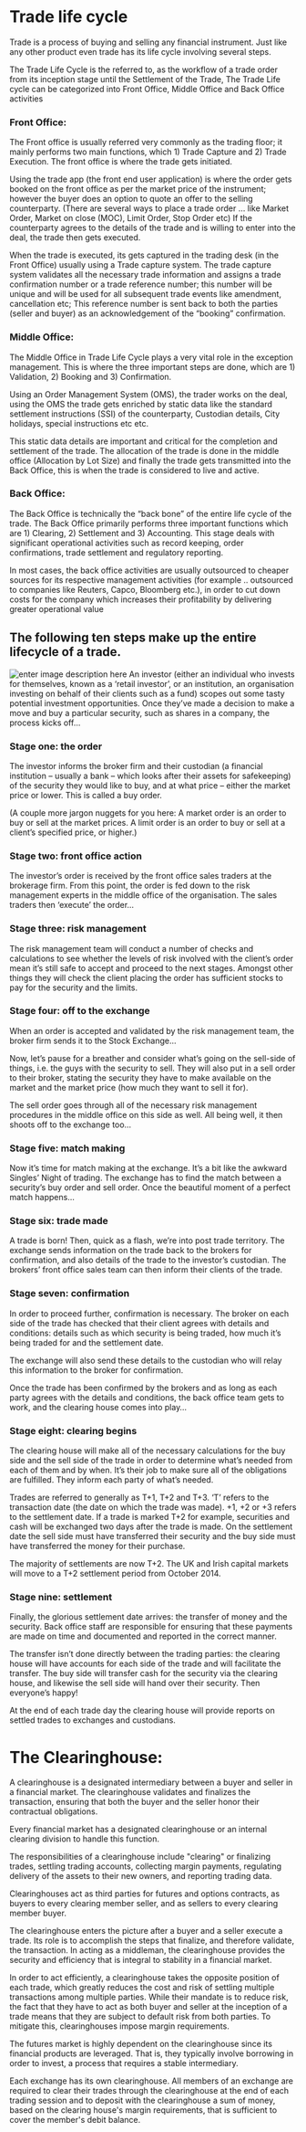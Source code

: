
# Trade life cycle

Trade is a process of buying and selling any financial instrument.
Just like any other product even trade has its life cycle involving several steps.

The Trade Life Cycle is the referred to, as the workflow of a trade order from its inception stage until the Settlement of the Trade, The Trade Life cycle can be categorized into Front Office, Middle Office and Back Office activities

### Front Office: 
The Front office is usually referred very commonly as the trading floor; it mainly performs two main functions, which 1) Trade Capture and 2) Trade Execution. The front office is where the trade gets initiated.

Using the trade app (the front end user application) is where the order gets booked on the front office as per the market price of the instrument; however the buyer does an option to quote an offer to the selling counterparty. (There are several ways to place a trade order … like Market Order, Market on close (MOC), Limit Order, Stop Order etc) If the counterparty agrees to the details of the trade and is willing to enter into the deal, the trade then gets executed.

When the trade is executed, its gets captured in the trading desk (in the Front Office) usually using a Trade capture system. The trade capture system validates all the necessary trade information and assigns a trade confirmation number or a trade reference number; this number will be unique and will be used for all subsequent trade events like amendment, cancellation etc; This reference number is sent back to both the parties (seller and buyer) as an acknowledgement of the “booking” confirmation.

### Middle Office:
The Middle Office in Trade Life Cycle plays a very vital role in the exception management. This is where the three important steps are done, which are 1) Validation, 2) Booking and 3) Confirmation.

Using an Order Management System (OMS), the trader works on the deal, using the OMS the trade gets enriched by static data like the standard settlement instructions (SSI) of the counterparty, Custodian details, City holidays, special instructions etc etc.

This static data details are important and critical for the completion and settlement of the trade. The allocation of the trade is done in the middle office (Allocation by Lot Size) and finally the trade gets transmitted into the Back Office, this is when the trade is considered to live and active.


### Back Office:
 The Back Office is technically the “back bone” of the entire life cycle of the trade. The Back Office primarily performs three important functions which are 1) Clearing, 2) Settlement and 3) Accounting. This stage deals with significant operational activities such as record keeping, order confirmations, trade settlement and regulatory reporting.

In most cases, the back office activities are usually outsourced to cheaper sources for its respective management activities (for example .. outsourced to companies like Reuters, Capco, Bloomberg etc.), in order to cut down costs for the company which increases their profitability by delivering greater operational value

## The following ten steps make up the entire lifecycle of a trade.
 
![enter image description here](https://www.ksvali.com/wp-content/uploads/2009/04/trade_processing_1.png)
An investor (either an individual who invests for themselves, known as a ‘retail investor’, or an institution, an organisation investing on behalf of their clients such as a fund) scopes out some tasty potential investment opportunities. Once they’ve made a decision to make a move and buy a particular security, such as shares in a company, the process kicks off…

### Stage one: the order

The investor informs the broker firm and their custodian (a financial institution – usually a bank – which looks after their assets for safekeeping) of the security they would like to buy, and at what price – either the market price or lower. This is called a buy order.

(A couple more jargon nuggets for you here: A market order is an order to buy or sell at the market prices. A limit order is an order to buy or sell at a client’s specified price, or higher.)

### Stage two: front office action

The investor’s order is received by the front office sales traders at the brokerage firm. From this point, the order is fed down to the risk management experts in the middle office of the organisation. The sales traders then ‘execute’ the order…

### Stage three: risk management

The risk management team will conduct a number of checks and calculations to see whether the levels of risk involved with the client’s order mean it’s still safe to accept and proceed to the next stages. Amongst other things they will check the client placing the order has sufficient stocks to pay for the security and the limits.

### Stage four: off to the exchange

When an order is accepted and validated by the risk management team, the broker firm sends it to the Stock Exchange…

Now, let’s pause for a breather and consider what’s going on the sell-side of things, i.e. the guys with the security to sell. They will also put in a sell order to their broker, stating the security they have to make available on the market and the market price (how much they want to sell it for).

The sell order goes through all of the necessary risk management procedures in the middle office on this side as well. All being well, it then shoots off to the exchange too…

### Stage five: match making

Now it’s time for match making at the exchange. It’s a bit like the awkward Singles’ Night of trading. The exchange has to find the match between a security’s buy order and sell order. Once the beautiful moment of a perfect match happens…

### Stage six: trade made

A trade is born! Then, quick as a flash, we’re into post trade territory. The exchange sends information on the trade back to the brokers for confirmation, and also details of the trade to the investor’s custodian. The brokers’ front office sales team can then inform their clients of the trade.

### Stage seven: confirmation

In order to proceed further, confirmation is necessary. The broker on each side of the trade has checked that their client agrees with details and conditions: details such as which security is being traded, how much it’s being traded for and the settlement date.

The exchange will also send these details to the custodian who will relay this information to the broker for confirmation.

Once the trade has been confirmed by the brokers and as long as each party agrees with the details and conditions, the back office team gets to work, and the clearing house comes into play…

### Stage eight: clearing begins

The clearing house will make all of the necessary calculations for the buy side and the sell side of the trade in order to determine what’s needed from each of them and by when. It’s their job to make sure all of the obligations are fulfilled. They inform each party of what’s needed.

Trades are referred to generally as T+1, T+2 and T+3. ‘T’ refers to the transaction date (the date on which the trade was made). +1, +2 or +3 refers to the settlement date. If a trade is marked T+2 for example, securities and cash will be exchanged two days after the trade is made. On the settlement date the sell side must have transferred their security and the buy side must have transferred the money for their purchase.

The majority of settlements are now T+2. The UK and Irish capital markets will move to a T+2 settlement period from October 2014.

### Stage nine: settlement

Finally, the glorious settlement date arrives: the transfer of money and the security. Back office staff are responsible for ensuring that these payments are made on time and documented and reported in the correct manner.

The transfer isn’t done directly between the trading parties: the clearing house will have accounts for each side of the trade and will facilitate the transfer. The buy side will transfer cash for the security via the clearing house, and likewise the sell side will hand over their security. Then everyone’s happy!

At the end of each trade day the clearing house will provide reports on settled trades to exchanges and custodians.

# The Clearinghouse:
A clearinghouse is a designated intermediary between a buyer and seller in a financial market. The clearinghouse validates and finalizes the transaction, ensuring that both the buyer and the seller honor their contractual obligations.


Every financial market has a designated clearinghouse or an internal clearing division to handle this function.


The responsibilities of a clearinghouse include "clearing" or finalizing trades, settling trading accounts, collecting margin payments, regulating delivery of the assets to their new owners, and reporting trading data.

Clearinghouses act as third parties for futures and options contracts, as buyers to every clearing member seller, and as sellers to every clearing member buyer.

The clearinghouse enters the picture after a buyer and a seller execute a trade. Its role is to accomplish the steps that finalize, and therefore validate, the transaction. In acting as a middleman, the clearinghouse provides the security and efficiency that is integral to stability in a financial market.

In order to act efficiently, a clearinghouse takes the opposite position of each trade, which greatly reduces the cost and risk of settling multiple transactions among multiple parties. While their mandate is to reduce risk, the fact that they have to act as both buyer and seller at the inception of a trade means that they are subject to default risk from both parties. To mitigate this, clearinghouses impose margin requirements.

The futures market is highly dependent on the clearinghouse since its financial products are leveraged. That is, they typically involve borrowing in order to invest, a process that requires a stable intermediary.

Each exchange has its own clearinghouse. All members of an exchange are required to clear their trades through the clearinghouse at the end of each trading session and to deposit with the clearinghouse a sum of money, based on the clearing house's margin requirements, that is sufficient to cover the member's debit balance.
